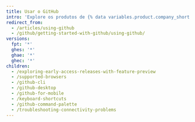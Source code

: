```yaml
---
title: Usar o GitHub
intro: 'Explore os produtos de {% data variables.product.company_short %} de diferentes plataformas e dispositivos.'
redirect_from:
  - /articles/using-github
  - /github/getting-started-with-github/using-github/
versions:
  fpt: '*'
  ghes: '*'
  ghae: '*'
  ghec: '*'
children:
  - /exploring-early-access-releases-with-feature-preview
  - /supported-browsers
  - /github-cli
  - /github-desktop
  - /github-for-mobile
  - /keyboard-shortcuts
  - /github-command-palette
  - /troubleshooting-connectivity-problems
---
```


